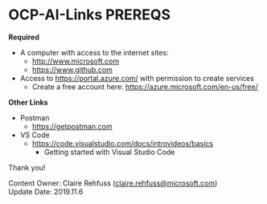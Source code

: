 # OCP-AI-Links PREREQS
**Required**
* A computer with access to the internet sites:
  * http://www.microsoft.com
  * https://www.github.com
* Access to https://portal.azure.com/ with permission to create services
  * Create a free account here: https://azure.microsoft.com/en-us/free/

**Other Links**
* Postman
  * https://getpostman.com
* VS Code
  * https://code.visualstudio.com/docs/introvideos/basics
    * Getting started with Visual Studio Code

Thank you!

Content Owner: Claire Rehfuss (claire.rehfuss@microsoft.com)<br>
Update Date: 2019.11.6
